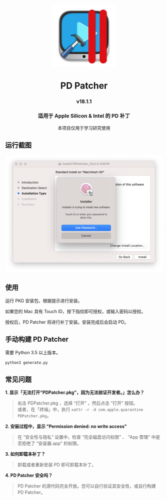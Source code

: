 # 
<p align="center">
<img src="./img/icon.png" width="200" height="200" />
</p>
<h1 align="center">PD Patcher</h1>
<h3 align="center">v18.1.1</h3>
<h3 align="center">适用于 Apple Silicon & Intel 的 PD 补丁</h3>
<p align="center">本项目仅用于学习研究使用</p>



## 运行截图
<p align="center"><img src="./img/screenshot.png" width="720" /></p>  

## 使用
运行 PKG 安装包，根据提示进行安装。

如果您的 Mac 具有 Touch ID，按下指纹即可授权，或输入密码以授权。

授权后，PD Patcher 将进行补丁安装。安装完成后会启动 PD。

## 手动构建 PD Patcher
需要 Python 3.5 以上版本。
```bash
python3 generate.py
```

## 常见问题
**1. 显示「无法打开“PDPatcher.pkg”，因为无法验证开发者。」怎么办？**  
> 右击 PDPatcher.pkg ，选择 “打开” ，然后点击 “打开” 按钮。  
> 或者，在「终端」中，执行 `xattr -r -d com.apple.quarantine PDPatcher.pkg`。  

**2. 安装过程中，显示 "Permission denied: no write access"**  
> 在 “安全性与隐私” 设置中，检查 “完全磁盘访问权限” 、 “App 管理” 中是否拒绝了 “安装器.app” 的权限。

**3. 如何卸载本补丁？**  
> 卸载或者重新安装 PD 即可卸载本补丁。   

**4. PD Patcher 安全吗？**  
> PD Patcher 的源代码完全开放。您可以自行验证其安全性，或自行构建 PD Patcher。  
